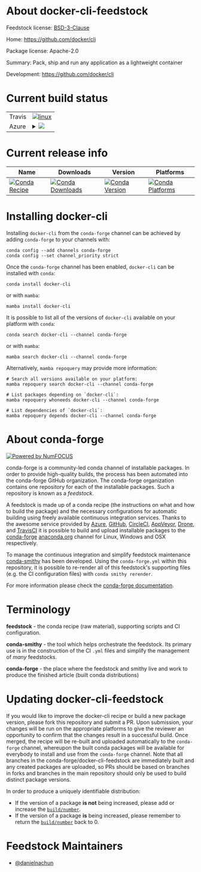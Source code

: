 About docker-cli-feedstock
==========================

Feedstock license: [BSD-3-Clause](https://github.com/conda-forge/docker-cli-feedstock/blob/main/LICENSE.txt)

Home: https://github.com/docker/cli

Package license: Apache-2.0

Summary: Pack, ship and run any application as a lightweight container

Development: https://github.com/docker/cli

Current build status
====================


<table><tr>
    <td>Travis</td>
    <td>
      <a href="https://app.travis-ci.com/conda-forge/docker-cli-feedstock">
        <img alt="linux" src="https://img.shields.io/travis/com/conda-forge/docker-cli-feedstock/main.svg?label=Linux">
      </a>
    </td>
  </tr>
    
  <tr>
    <td>Azure</td>
    <td>
      <details>
        <summary>
          <a href="https://dev.azure.com/conda-forge/feedstock-builds/_build/latest?definitionId=22895&branchName=main">
            <img src="https://dev.azure.com/conda-forge/feedstock-builds/_apis/build/status/docker-cli-feedstock?branchName=main">
          </a>
        </summary>
        <table>
          <thead><tr><th>Variant</th><th>Status</th></tr></thead>
          <tbody><tr>
              <td>linux_64</td>
              <td>
                <a href="https://dev.azure.com/conda-forge/feedstock-builds/_build/latest?definitionId=22895&branchName=main">
                  <img src="https://dev.azure.com/conda-forge/feedstock-builds/_apis/build/status/docker-cli-feedstock?branchName=main&jobName=linux&configuration=linux%20linux_64_" alt="variant">
                </a>
              </td>
            </tr><tr>
              <td>linux_aarch64</td>
              <td>
                <a href="https://dev.azure.com/conda-forge/feedstock-builds/_build/latest?definitionId=22895&branchName=main">
                  <img src="https://dev.azure.com/conda-forge/feedstock-builds/_apis/build/status/docker-cli-feedstock?branchName=main&jobName=linux&configuration=linux%20linux_aarch64_" alt="variant">
                </a>
              </td>
            </tr><tr>
              <td>linux_ppc64le</td>
              <td>
                <a href="https://dev.azure.com/conda-forge/feedstock-builds/_build/latest?definitionId=22895&branchName=main">
                  <img src="https://dev.azure.com/conda-forge/feedstock-builds/_apis/build/status/docker-cli-feedstock?branchName=main&jobName=linux&configuration=linux%20linux_ppc64le_" alt="variant">
                </a>
              </td>
            </tr><tr>
              <td>osx_64</td>
              <td>
                <a href="https://dev.azure.com/conda-forge/feedstock-builds/_build/latest?definitionId=22895&branchName=main">
                  <img src="https://dev.azure.com/conda-forge/feedstock-builds/_apis/build/status/docker-cli-feedstock?branchName=main&jobName=osx&configuration=osx%20osx_64_" alt="variant">
                </a>
              </td>
            </tr><tr>
              <td>osx_arm64</td>
              <td>
                <a href="https://dev.azure.com/conda-forge/feedstock-builds/_build/latest?definitionId=22895&branchName=main">
                  <img src="https://dev.azure.com/conda-forge/feedstock-builds/_apis/build/status/docker-cli-feedstock?branchName=main&jobName=osx&configuration=osx%20osx_arm64_" alt="variant">
                </a>
              </td>
            </tr><tr>
              <td>win_64</td>
              <td>
                <a href="https://dev.azure.com/conda-forge/feedstock-builds/_build/latest?definitionId=22895&branchName=main">
                  <img src="https://dev.azure.com/conda-forge/feedstock-builds/_apis/build/status/docker-cli-feedstock?branchName=main&jobName=win&configuration=win%20win_64_" alt="variant">
                </a>
              </td>
            </tr>
          </tbody>
        </table>
      </details>
    </td>
  </tr>
</table>

Current release info
====================

| Name | Downloads | Version | Platforms |
| --- | --- | --- | --- |
| [![Conda Recipe](https://img.shields.io/badge/recipe-docker--cli-green.svg)](https://anaconda.org/conda-forge/docker-cli) | [![Conda Downloads](https://img.shields.io/conda/dn/conda-forge/docker-cli.svg)](https://anaconda.org/conda-forge/docker-cli) | [![Conda Version](https://img.shields.io/conda/vn/conda-forge/docker-cli.svg)](https://anaconda.org/conda-forge/docker-cli) | [![Conda Platforms](https://img.shields.io/conda/pn/conda-forge/docker-cli.svg)](https://anaconda.org/conda-forge/docker-cli) |

Installing docker-cli
=====================

Installing `docker-cli` from the `conda-forge` channel can be achieved by adding `conda-forge` to your channels with:

```
conda config --add channels conda-forge
conda config --set channel_priority strict
```

Once the `conda-forge` channel has been enabled, `docker-cli` can be installed with `conda`:

```
conda install docker-cli
```

or with `mamba`:

```
mamba install docker-cli
```

It is possible to list all of the versions of `docker-cli` available on your platform with `conda`:

```
conda search docker-cli --channel conda-forge
```

or with `mamba`:

```
mamba search docker-cli --channel conda-forge
```

Alternatively, `mamba repoquery` may provide more information:

```
# Search all versions available on your platform:
mamba repoquery search docker-cli --channel conda-forge

# List packages depending on `docker-cli`:
mamba repoquery whoneeds docker-cli --channel conda-forge

# List dependencies of `docker-cli`:
mamba repoquery depends docker-cli --channel conda-forge
```


About conda-forge
=================

[![Powered by
NumFOCUS](https://img.shields.io/badge/powered%20by-NumFOCUS-orange.svg?style=flat&colorA=E1523D&colorB=007D8A)](https://numfocus.org)

conda-forge is a community-led conda channel of installable packages.
In order to provide high-quality builds, the process has been automated into the
conda-forge GitHub organization. The conda-forge organization contains one repository
for each of the installable packages. Such a repository is known as a *feedstock*.

A feedstock is made up of a conda recipe (the instructions on what and how to build
the package) and the necessary configurations for automatic building using freely
available continuous integration services. Thanks to the awesome service provided by
[Azure](https://azure.microsoft.com/en-us/services/devops/), [GitHub](https://github.com/),
[CircleCI](https://circleci.com/), [AppVeyor](https://www.appveyor.com/),
[Drone](https://cloud.drone.io/welcome), and [TravisCI](https://travis-ci.com/)
it is possible to build and upload installable packages to the
[conda-forge](https://anaconda.org/conda-forge) [anaconda.org](https://anaconda.org/)
channel for Linux, Windows and OSX respectively.

To manage the continuous integration and simplify feedstock maintenance
[conda-smithy](https://github.com/conda-forge/conda-smithy) has been developed.
Using the ``conda-forge.yml`` within this repository, it is possible to re-render all of
this feedstock's supporting files (e.g. the CI configuration files) with ``conda smithy rerender``.

For more information please check the [conda-forge documentation](https://conda-forge.org/docs/).

Terminology
===========

**feedstock** - the conda recipe (raw material), supporting scripts and CI configuration.

**conda-smithy** - the tool which helps orchestrate the feedstock.
                   Its primary use is in the construction of the CI ``.yml`` files
                   and simplify the management of *many* feedstocks.

**conda-forge** - the place where the feedstock and smithy live and work to
                  produce the finished article (built conda distributions)


Updating docker-cli-feedstock
=============================

If you would like to improve the docker-cli recipe or build a new
package version, please fork this repository and submit a PR. Upon submission,
your changes will be run on the appropriate platforms to give the reviewer an
opportunity to confirm that the changes result in a successful build. Once
merged, the recipe will be re-built and uploaded automatically to the
`conda-forge` channel, whereupon the built conda packages will be available for
everybody to install and use from the `conda-forge` channel.
Note that all branches in the conda-forge/docker-cli-feedstock are
immediately built and any created packages are uploaded, so PRs should be based
on branches in forks and branches in the main repository should only be used to
build distinct package versions.

In order to produce a uniquely identifiable distribution:
 * If the version of a package **is not** being increased, please add or increase
   the [``build/number``](https://docs.conda.io/projects/conda-build/en/latest/resources/define-metadata.html#build-number-and-string).
 * If the version of a package **is** being increased, please remember to return
   the [``build/number``](https://docs.conda.io/projects/conda-build/en/latest/resources/define-metadata.html#build-number-and-string)
   back to 0.

Feedstock Maintainers
=====================

* [@danielnachun](https://github.com/danielnachun/)


<!-- dummy commit to enable rerendering -->

